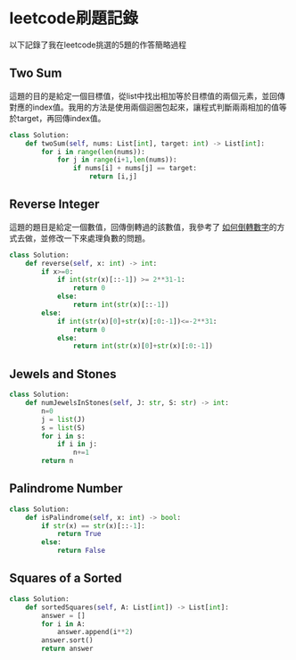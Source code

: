 # leetcode刷題記錄
以下記錄了我在leetcode挑選的5題的作答簡略過程

## Two Sum
這題的目的是給定一個目標值，從list中找出相加等於目標值的兩個元素，並回傳對應的index值。我用的方法是使用兩個迴圈包起來，讓程式判斷兩兩相加的值等於target，再回傳index值。
```python
class Solution:
    def twoSum(self, nums: List[int], target: int) -> List[int]:
        for i in range(len(nums)):
            for j in range(i+1,len(nums)):
                if nums[i] + nums[j] == target:
                    return [i,j]
```
## Reverse Integer
這題的題目是給定一個數值，回傳倒轉過的該數值，我參考了 [如何倒轉數字](https://www.quora.com/How-can-I-reverse-a-number-using-Python)的方式去做，並修改一下來處理負數的問題。
```python
class Solution:
    def reverse(self, x: int) -> int:
        if x>=0:
            if int(str(x)[::-1]) >= 2**31-1:
                return 0
            else:
                return int(str(x)[::-1])
        else:
            if int(str(x)[0]+str(x)[:0:-1])<=-2**31:
                return 0
            else:
                return int(str(x)[0]+str(x)[:0:-1])
```
## Jewels and Stones
```python
class Solution:
    def numJewelsInStones(self, J: str, S: str) -> int:
        n=0
        j = list(J)
        s = list(S)
        for i in s:
            if i in j:
                n+=1
        return n
```
## Palindrome Number
```python
class Solution:
    def isPalindrome(self, x: int) -> bool:
        if str(x) == str(x)[::-1]:
            return True
        else:
            return False
```
## Squares of a Sorted
```python
class Solution:
    def sortedSquares(self, A: List[int]) -> List[int]:
        answer = []
        for i in A:
            answer.append(i**2)
        answer.sort()
        return answer
```
